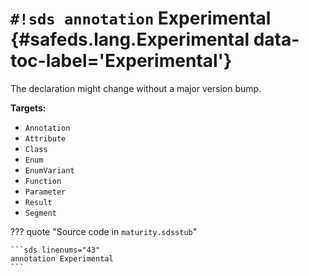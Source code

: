 # `#!sds annotation` Experimental {#safeds.lang.Experimental data-toc-label='Experimental'}

The declaration might change without a major version bump.

**Targets:**

- `Annotation`
- `Attribute`
- `Class`
- `Enum`
- `EnumVariant`
- `Function`
- `Parameter`
- `Result`
- `Segment`

??? quote "Source code in `maturity.sdsstub`"

    ```sds linenums="43"
    annotation Experimental
    ```
